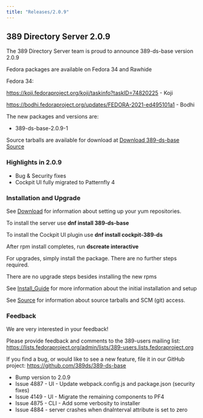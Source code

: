 ```yaml
---
title: "Releases/2.0.9"
---
```


389 Directory Server 2.0.9
-----------------------------

The 389 Directory Server team is proud to announce 389-ds-base version 2.0.9

Fedora packages are available on Fedora 34 and Rawhide

Fedora 34:

<https://koji.fedoraproject.org/koji/taskinfo?taskID=74820225> - Koji

<https://bodhi.fedoraproject.org/updates/FEDORA-2021-ed495101a1> - Bodhi

The new packages and versions are:

- 389-ds-base-2.0.9-1

Source tarballs are available for download at [Download 389-ds-base Source](https://github.com/389ds/389-ds-base/archive/389-ds-base-2.0.9.tar.gz)

### Highlights in 2.0.9

- Bug & Security fixes
- Cockpit UI fully migrated to Patternfly 4

### Installation and Upgrade 

See [Download](../download.html) for information about setting up your yum repositories.

To install the server use **dnf install 389-ds-base**

To install the Cockpit UI plugin use **dnf install cockpit-389-ds**

After rpm install completes, run **dscreate interactive**

For upgrades, simply install the package.  There are no further steps required.

There are no upgrade steps besides installing the new rpms 

See [Install\_Guide](../howto/howto-install-389.html) for more information about the initial installation and setup

See [Source](../development/source.html) for information about source tarballs and SCM (git) access.

### Feedback

We are very interested in your feedback!

Please provide feedback and comments to the 389-users mailing list: <https://lists.fedoraproject.org/admin/lists/389-users.lists.fedoraproject.org>

If you find a bug, or would like to see a new feature, file it in our GitHub project: <https://github.com/389ds/389-ds-base>

- Bump version to 2.0.9
- Issue 4887 - UI - Update webpack.config.js and package.json (security fixes)
- Issue 4149 - UI - Migrate the remaining components to PF4
- Issue 4875 - CLI - Add some verbosity to installer
- Issue 4884 - server crashes when dnaInterval attribute is set to zero

